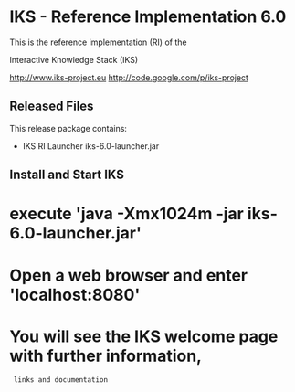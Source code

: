 # IKS - Reference Implementation 6.0

This is the reference implementation (RI) of the

  Interactive Knowledge Stack (IKS)

  http://www.iks-project.eu
  http://code.google.com/p/iks-project

## Released Files

This release package contains:

  * IKS RI Launcher
    iks-6.0-launcher.jar

## Install and Start IKS

   # execute 'java -Xmx1024m -jar iks-6.0-launcher.jar'
   # Open a web browser and enter 'localhost:8080'
   # You will see the IKS welcome page with further information,
     links and documentation